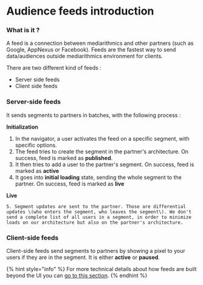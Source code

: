 # Audience feeds introduction

### What is it ?

A feed is a connection between mediarithmics and other partners \(such as Google, AppNexus or Facebook\). Feeds are the fastest way to send data/audiences outside mediarithmics environment for clients.

There are two different kind of feeds : 

* Server side  feeds
* Client side feeds

### Server-side feeds

It sends segments to partners in batches, with the following process :

**Initialization**

1. In the navigator, a user activates the feed on a specific segment, with specific options.
2. The feed tries to create the segment in the partner's architecture. On success, feed is marked as **published**.
3. It then tries to add a user to the partner's segment. On success, feed is marked as **active**
4. It goes into **initial loading** state, sending the whole segment to the partner. On success, feed is marked as **live**

**Live**

    5. Segment updates are sent to the partner. Those are differential updates \(who enters the segment, who leaves the segment\). We don't send a complete list of all users in a segment, in order to minimize loads on our architecture but also on the partner's architecture.

### Client-side feeds

Client-side feeds send segments to partners by showing a pixel to your users if they are in the segment. It is either **active** or **paused**.

{% hint style="info" %}
For more technical details about how feeds are built beyond the UI you can [go to this section](https://app.gitbook.com/@mediarithmics/s/developer-guide/guides/getting-started-3).
{% endhint %}

